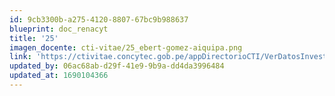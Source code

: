 ```yaml
---
id: 9cb3300b-a275-4120-8807-67bc9b988637
blueprint: doc_renacyt
title: '25'
imagen_docente: cti-vitae/25_ebert-gomez-aiquipa.png
link: 'https://ctivitae.concytec.gob.pe/appDirectorioCTI/VerDatosInvestigador.do?id_investigador=19657'
updated_by: 06ac68ab-d29f-41e9-9b9a-dd4da3996484
updated_at: 1690104366
---
```

